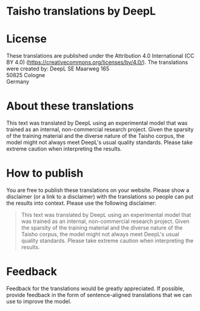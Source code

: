 # Taisho translations by DeepL


# License

These translations are published under the Attribution 4.0 International  (CC BY 4.0) (https://creativecommons.org/licenses/by/4.0/). The translations were created by: 
DeepL SE
Maarweg 165  
50825 Cologne  
Germany 

# About these translations

This text was translated by DeepL using an experimental model that was trained as an internal, non-commercial research project. Given the sparsity of the training material and the diverse nature of the Taisho corpus, the model might not always meet DeepL's usual quality standards. Please take extreme caution when interpreting the results.

# How to publish 
You are free to publish these translations on your website. Please show a disclaimer (or a link to a disclaimer) with the translations so people can put the results into context. Please use the following disclaimer: 

>  This text was translated by DeepL using an experimental model that
> was trained as an internal, non-commercial research project. Given the
> sparsity of the training material and the diverse nature of the Taisho
> corpus, the model might not always meet DeepL's usual quality
> standards. Please take extreme caution when interpreting the results.

# Feedback

Feedback for the translations would be greatly appreciated. If possible, provide feedback in the form of sentence-aligned translations that we can use to improve the model.   
